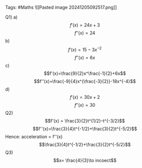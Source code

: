 Tags: #Maths 
![[Pasted image 20241205092517.png]]

Q1)
	a) $$f'(x)=24x+3$$
	$$f''(x)=24$$
	b) $$f'(x)=15 - 3x^{-2}$$
	$$f''(x)=6x$$
	c) $$f'(x)=\frac{9}{2}x^\frac{-1}{2}+6x$$
	$$f''(x)=\frac{-9}{4}x^{\frac{-3}{2}}-18x^{-4}$$
	d) $$f'(x)=30x+2$$
	$$f''(x)=30$$
Q2)
$$f'(x) = \frac{3}{2}t^{1/2}-t^{-3/2}$$
$$f''(x)=\frac{3}{4}t^{-1/2}+\frac{3}{2}t^{-5/2}$$
Hence: acceleration = f''(x) $$\frac{3}{4}t^{-1/2}+\frac{3}{2}t^{-5/2}$$
Q3)
$$x= \frac{4}{3}\to incoect$$